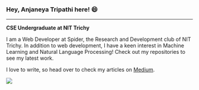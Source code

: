### Hey, Anjaneya Tripathi here! 😄 
***
**CSE Undergraduate at NIT Trichy**

I am a Web Developer at Spider, the Research and Development club of NIT Trichy. In addition to web development, I have a keen interest in Machine Learning and Natural Language Processing! Check out my repositories to see my latest work.

I love to write, so head over to check my articles on [Medium](https://medium.com/@spamjaneya).

<img src='https://github-readme-stats.vercel.app/api?username=AnjaneyaTripathi&&show_icons=true&title_color=54d1ff&icon_color=54d1ff&text_color=F5F5F5&bg_color=1b1b1b'>


<!--
**AnjaneyaTripathi/AnjaneyaTripathi** is a ✨ _special_ ✨ repository because its `README.md` (this file) appears on your GitHub profile.

Here are some ideas to get you started:

- 🔭 I’m currently working on ...
- 🌱 I’m currently learning ...
- 👯 I’m looking to collaborate on ...
- 🤔 I’m looking for help with ...
- 💬 Ask me about ...
- 📫 How to reach me: ...
- 😄 Pronouns: ...
- ⚡ Fun fact: ...
-->
